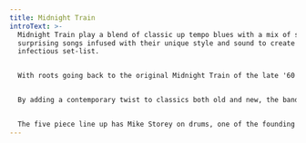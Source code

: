 ```yaml
---
title: Midnight Train
introText: >-
  Midnight Train play a blend of classic up tempo blues with a mix of sometimes
  surprising songs infused with their unique style and sound to create a fun and
  infectious set-list.


  With roots going back to the original Midnight Train of the late '60's the current line up pay homage to the musical genre that gave birth to rock and roll and influenced all popular music that followed.


  By adding a contemporary twist to classics both old and new, the band keeps the music fresh and relevant.


  The five piece line up has Mike Storey on drums, one of the founding members of the original band, his style influenced by his early jazz and soul involvement, Ken Baker on bass adding that all important drive to the rhythm section, on the front line Stewart Speirs an experienced harmonica player always giving an energetic performance, the talented Andy Lovekin on lead guitar providing the riffs and spine tingling solos and with John Watson’s strong, soulful and bluesy voice delivering powerful Blues vocals.
---
```

